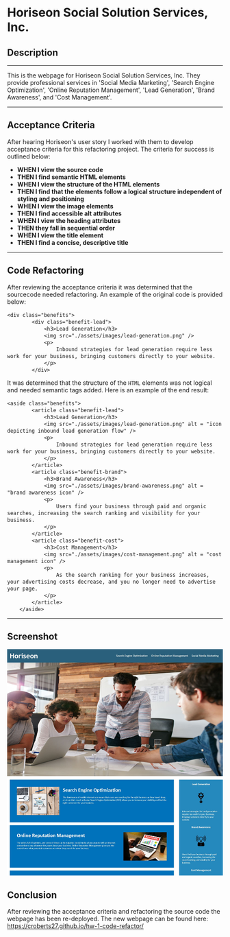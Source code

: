 # Horiseon Social Solution Services, Inc.

## Description
- - - -
This is the webpage for Horiseon Social Solution Services, Inc. They provide professional services in 'Social Media Marketing', 'Search Engine Optimization', 'Online Reputation Management', 'Lead Generation', 'Brand Awareness', and 'Cost Management'.

- - - -

## Acceptance Criteria

After hearing Horiseon's user story I worked with them to develop acceptance criteria for this refactoring project. The criteria for success is outlined below:

* **WHEN I view the source code**
* **THEN I find semantic HTML elements**
* **WHEN I view the structure of the HTML elements**
* **THEN I find that the elements follow a logical structure independent of styling and positioning**
* **WHEN I view the image elements**
* **THEN I find accessible alt attributes**
* **WHEN I view the heading attributes**
* **THEN they fall in sequential order**
* **WHEN I view the title element**
* **THEN I find a concise, descriptive title**
- - - -
## Code Refactoring

After reviewing the acceptance criteria it was determined that the sourcecode needed refactoring. An example of the original code is provided below:
```
<div class="benefits">
        <div class="benefit-lead">
            <h3>Lead Generation</h3>
            <img src="./assets/images/lead-generation.png" />
            <p>
                Inbound strategies for lead generation require less work for your business, bringing customers directly to your website.
            </p>
        </div>
```
It was determined that the structure of the `HTML` elements was not logical and needed semantic tags added. Here is an example of the end result:

```
<aside class="benefits">
        <article class="benefit-lead">
            <h3>Lead Generation</h3>
            <img src="./assets/images/lead-generation.png" alt = "icon depicting inbound lead generation flow" />
            <p>
                Inbound strategies for lead generation require less work for your business, bringing customers directly to your website.
            </p>
        </article>
        <article class="benefit-brand">
            <h3>Brand Awareness</h3>
            <img src="./assets/images/brand-awareness.png" alt = "brand awareness icon" />
            <p>
                Users find your business through paid and organic searches, increasing the search ranking and visibility for your business.
            </p>
        </article>
        <article class="benefit-cost">
            <h3>Cost Management</h3>
            <img src="./assets/images/cost-management.png" alt = "cost management icon" />
            <p>
                As the search ranking for your business increases, your advertising costs decrease, and you no longer need to advertise your page.
            </p>
        </article>
    </aside>
```
- - - -

## Screenshot

!["Horiseon Webpage"](/assets/images/horiseon-webpage.JPG "Horiseon Webpage Screenshot")

## Conclusion

After reviewing the acceptance criteria and refactoring the source code the webpage has been re-deployed. The new webpage can be found here: https://croberts27.github.io/hw-1-code-refactor/